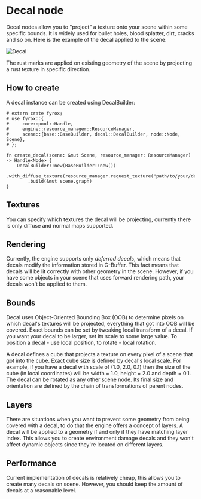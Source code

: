 # Decal node

Decal nodes allow you to "project" a texture onto your scene within some specific bounds. It is widely used for
bullet holes, blood splatter, dirt, cracks and so on. Here is the example of the decal applied to the scene:

![Decal](./decal.PNG)

The rust marks are applied on existing geometry of the scene by projecting a rust texture in specific direction.

## How to create

A decal instance can be created using DecalBuilder:

```rust,no_run
# extern crate fyrox;
# use fyrox::{
#     core::pool::Handle,
#     engine::resource_manager::ResourceManager,
#     scene::{base::BaseBuilder, decal::DecalBuilder, node::Node, Scene},
# };

fn create_decal(scene: &mut Scene, resource_manager: ResourceManager) -> Handle<Node> {
    DecalBuilder::new(BaseBuilder::new())
        .with_diffuse_texture(resource_manager.request_texture("path/to/your/decal.png"))
        .build(&mut scene.graph)
}
```

## Textures

You can specify which textures the decal will be projecting, currently there is only diffuse and normal maps
supported.

## Rendering

Currently, the engine supports only _deferred decals_, which means that decals modify the information stored in
G-Buffer. This fact means that decals will be lit correctly with other geometry in the scene. However, if you 
have some objects in your scene that uses forward rendering path, your decals won't be applied to them.

## Bounds

Decal uses Object-Oriented Bounding Box (OOB) to determine pixels on which decal's textures will be projected,
everything that got into OOB will be covered. Exact bounds can be set by tweaking local transform of a decal.
If you want your decal to be larger, set its scale to some large value. To position a decal - use local position,
to rotate - local rotation.

A decal defines a cube that projects a texture on every pixel of a scene that got into the cube. Exact cube size 
is defined by decal's local scale. For example, if you have a decal with scale of (1.0, 2.0, 0.1) then the size of 
the cube (in local coordinates) will be width = 1.0, height = 2.0 and depth = 0.1. The decal can be rotated as any 
other scene node. Its final size and orientation are defined by the chain of transformations of parent nodes.

## Layers

There are situations when you want to prevent some geometry from being covered with a decal, to do that the engine
offers a concept of layers. A decal will be applied to a geometry if and only if they have matching layer index. This 
allows you to create environment damage decals and they won't affect dynamic objects since they're located on 
different layers.

## Performance

Current implementation of decals is relatively cheap, this allows you to create many decals on scene. However, you
should keep the amount of decals at a reasonable level. 